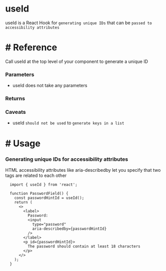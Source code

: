 # useId

useId is a React Hook for `generating unique IDs` that can be `passed to accessibility attributes`

# # Reference

Call useId at the top level of your component to generate a unique ID

### Parameters

- useId does not take any parameters

### Returns

### Caveats

- useId `should not be used` to `generate keys in a list`

# # Usage

### Generating unique IDs for accessibility attributes

HTML accessibility attributes like aria-describedby let you specify that two tags are related to each other

```
  import { useId } from 'react';

  function PasswordField() {
    const passwordHintId = useId();
    return (
      <>
        <label>
          Password:
          <input
            type="password"
            aria-describedby={passwordHintId}
          />
        </label>
        <p id={passwordHintId}>
          The password should contain at least 18 characters
        </p>
      </>
    );
  }
```
